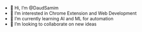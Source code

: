 - 👋 Hi, I’m @DaudSamim
- 👀 I’m interested in Chrome Extension and Web Development
- 🌱 I’m currently learning AI and ML for automation
- 💞️ I’m looking to collaborate on new ideas

<!---
DaudSamim/DaudSamim is a ✨ special ✨ repository because its `README.md` (this file) appears on your GitHub profile.
You can click the Preview link to take a look at your changes.
--->
